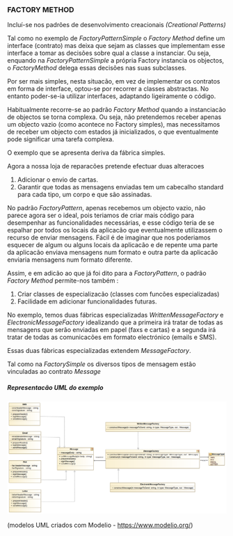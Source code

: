 ### FACTORY METHOD

Incluí-se nos padrões de desenvolvimento creacionais *(Creational Patterns)*

Tal como no exemplo de *FactoryPatternSimple* o *Factory Method* define um interface
(contrato) mas deixa que sejam as classes que implementam esse interface a tomar as decisões sobre qual a classe a
instanciar.
Ou seja, enquando na *FactoryPatternSimple* a própria Factory instancia os objectos, o *FactoryMethod* delega essas
decisões nas suas subclasses.

Por ser mais simples, nesta situacão, em vez de implementar os contratos em forma de interface, optou-se por
recorrer a classes abstractas. No entanto poder-se-ia utilizar interfaces, adaptando ligeiramente o código.

Habitualmente recorre-se ao padrão *Factory Method* quando a instanciacão de objectos se torna complexa. Ou seja,
não pretendemos receber apenas um objecto vazio (como acontece no Factory simples), mas necessitamos de receber
um objecto com estados já inicializados, o que eventualmente pode significar uma tarefa complexa.

O exemplo que se apresenta deriva da fábrica simples.

Agora a nossa loja de reparacões pretende efectuar duas alteracoes

1. Adicionar o envio de cartas.
2. Garantir que todas as mensagens enviadas tem um cabecalho standard para cada tipo,
um corpo e que são assinadas.

No padrão *FactoryPattern*, apenas recebemos um objecto vazio, não parece agora ser o ideal, pois teriamos de
criar mais código para desempenhar as funcionalidades necessárias, e esse código teria de se espalhar por todos os
locais da aplicacão que eventualmente utilizassem o recurso de enviar mensagens.
Fácil é de imaginar que nos poderiamos esquecer de algum ou alguns locais da aplicacão e de repente uma parte da
aplicacão enviava mensagens num formato e outra parte da aplicacão enviaria mensagens num formato diferente.

Assim, e em adicão ao que já foi dito para a *FactoryPattern*, o padrão *Factory Method* permite-nos também :

1. Criar classes de especializacão (classes com funcões especializadas)
2. Facilidade em adicionar funcionalidades futuras.

No exemplo, temos duas fábricas especializadas *WrittenMessageFactory* e *ElectronicMessageFactory* idealizando que
a primeira irá tratar de todas as mensagens que serão enviadas em papel (faxs e cartas) e a segunda irá tratar de
todas as comunicacões em formato electrónico (emails e SMS).

Essas duas fábricas especializadas extendem *MessageFactory*.

Tal como na *FactorySimple* os diversos tipos de mensagem estão vinculadas ao contrato *Message*


##### Representacão UML do exemplo

![uml-FactoryMethod](FactoryMethod.png)

(modelos UML criados com Modelio - https://www.modelio.org/)



